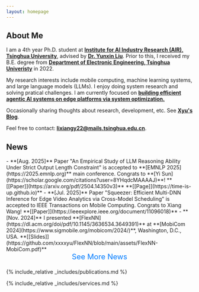 ```yaml
---
layout: homepage
---
```


## About Me

I am a 4th year Ph.D. student at **[Institute for AI Industry Research (AIR), Tsinghua University](https://air.tsinghua.edu.cn/en/)**, advised by **[Dr. Yunxin Liu](https://yunxinliu.github.io/)**. Prior to this, I received my B.E. degree from **[Department of Electronic Engineering, Tsinghua Univeristy](https://www.ee.tsinghua.edu.cn/en/)** in 2022.

My research interests include mobile computing, machine learning systems, and large language models (LLMs). I enjoy doing system research and solving pratical challenges. I am currently focused on **<u>building efficient agentic AI systems on edge platforms via system optimization.</u>**

Occasionally sharing thoughts about research, development, etc. See **[Xyu's Blog](https://xxxxyu.github.io/blog)**.

Feel free to contact: **<lixiangy22@mails.tsinghua.edu.cn>**.

<!-- ## Research Interests

- **Computer Vision:** image recognition, image generation, video captioning
- **Machine Learning:** meta-learning, incremental learning, transfer learning -->

## News

<div id="news-list" markdown="1">
- **[Aug. 2025]** Paper "An Empirical Study of LLM Reasoning Ability Under Strict Output Length Constraint" is accepted to **[EMNLP 2025](https://2025.emnlp.org)** main conference. Congrats to **[Yi Sun](https://scholar.google.com/citations?user=8YHqdcMAAAAJ)**! **[[Paper]](https://arxiv.org/pdf/2504.14350v3)** **[[Page]](https://time-is-up.github.io)**
- **[Jul. 2025]** Paper "Squeezer: Efficient Multi-DNN Inference for Edge Video Analytics via Cross-Model Scheduling" is accepted to IEEE Transactions on Mobile Computing. Congrats to Xiang Wang! **[[Paper]](https://ieeexplore.ieee.org/document/11096018)**
- **[Nov. 2024]** I presented **[FlexNN](https://dl.acm.org/doi/pdf/10.1145/3636534.3649391)** at **[MobiCom 2024](https://www.sigmobile.org/mobicom/2024/)**, Washington, D.C., USA. **[[Slides]](https://github.com/xxxxyu/FlexNN/blob/main/assets/FlexNN-MobiCom.pdf)**
</div>
<div id="more-news" style="display: none;" markdown="1">
- **[Apr. 2024]** **[FlexNN](https://dl.acm.org/doi/pdf/10.1145/3636534.3649391)** is awarded 4 badges in the artifact evaluation. **[[Code]](https://github.com/xxxxyu/FlexNN)**
- **[Jan. 2024]** Our position & survey paper "Personal LLM Agents: Insights and Survey about the Capability, Efficiency and Security" is released. **[[Paper]](https://arxiv.org/abs/2401.05459)** **[[Page]](https://github.com/MobileLLM/Personal_LLM_Agents_Survey)**
- **[Nov. 2023]** Our paper "FlexNN: Efficient and Adaptive DNN Inference on Memory-Constrained Edge Devices" is accepted to **[MobiCom 2024](https://www.sigmobile.org/mobicom/2024/)**. Thanks to all coauthors!
</div>

<div style="text-align: center; margin: 0px 0px 20px;">
  <span id="news-toggle-btn" style="font-size:20px; color: #007bff; cursor: pointer; text-decoration: none;">
    See More News
  </span>
</div>

<script>
document.addEventListener('DOMContentLoaded', function() {
  const toggleBtn = document.getElementById('news-toggle-btn');
  const moreNews = document.getElementById('more-news');
  let isExpanded = false;

  // Add hover effects
  toggleBtn.addEventListener('mouseenter', function() {
    toggleBtn.style.textDecoration = 'underline';
  });
  
  toggleBtn.addEventListener('mouseleave', function() {
    toggleBtn.style.textDecoration = 'none';
  });

  toggleBtn.addEventListener('click', function() {
    if (isExpanded) {
      moreNews.style.display = 'none';
      toggleBtn.textContent = 'See More News';
      isExpanded = false;
    } else {
      moreNews.style.display = 'block';
      toggleBtn.textContent = 'See Less News';
      isExpanded = true;
    }
  });
});
</script>

{% include_relative _includes/publications.md %}

{% include_relative _includes/services.md %}
